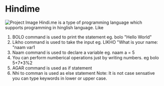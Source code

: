 # Hindime
![Project Image](https://i.imgur.com/cB50vSD.png)
Hindi.me is a type of programming language which supports programming in hinglish language. Like
  1. BOLO  command is used to print the statement eg. bolo "Hello World"
  2. Likho command is used to take the input eg. LIKHO "What is your name: "naam var1
  3. Naam command is used to declare a variable eg. naam a = 5
  4. You can perform numberical operations just by writing numbers. eg bolo 5+7*3%2
  5. AGAR command is used as if statement
  6. Nhi to comman is used as else statement
Note: It is not case sensative you can type keywords in lower or upper case.

